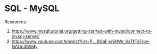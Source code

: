 # SQL - MySQL

Resources: 
1. https://www.mysqltutorial.org/getting-started-with-mysql/connect-to-mysql-server/
2. https://www.youtube.com/playlist?list=PL_RGaFnxSHWr_6xTfF2FrIw-NAOo3iWMy 
